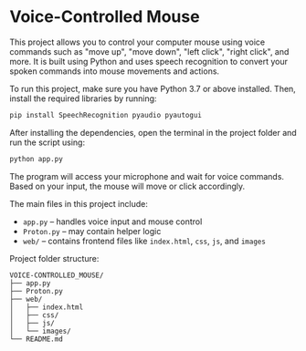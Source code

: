 # Voice-Controlled Mouse

This project allows you to control your computer mouse using voice commands such as "move up", "move down", "left click", "right click", and more. It is built using Python and uses speech recognition to convert your spoken commands into mouse movements and actions.

To run this project, make sure you have Python 3.7 or above installed. Then, install the required libraries by running:

```bash
pip install SpeechRecognition pyaudio pyautogui
```

After installing the dependencies, open the terminal in the project folder and run the script using:

```bash
python app.py
```

The program will access your microphone and wait for voice commands. Based on your input, the mouse will move or click accordingly.

The main files in this project include:
- `app.py` – handles voice input and mouse control
- `Proton.py` – may contain helper logic
- `web/` – contains frontend files like `index.html`, `css`, `js`, and `images`

Project folder structure:

```
VOICE-CONTROLLED_MOUSE/
├── app.py
├── Proton.py
├── web/
│   ├── index.html
│   ├── css/
│   ├── js/
│   └── images/
└── README.md
```
